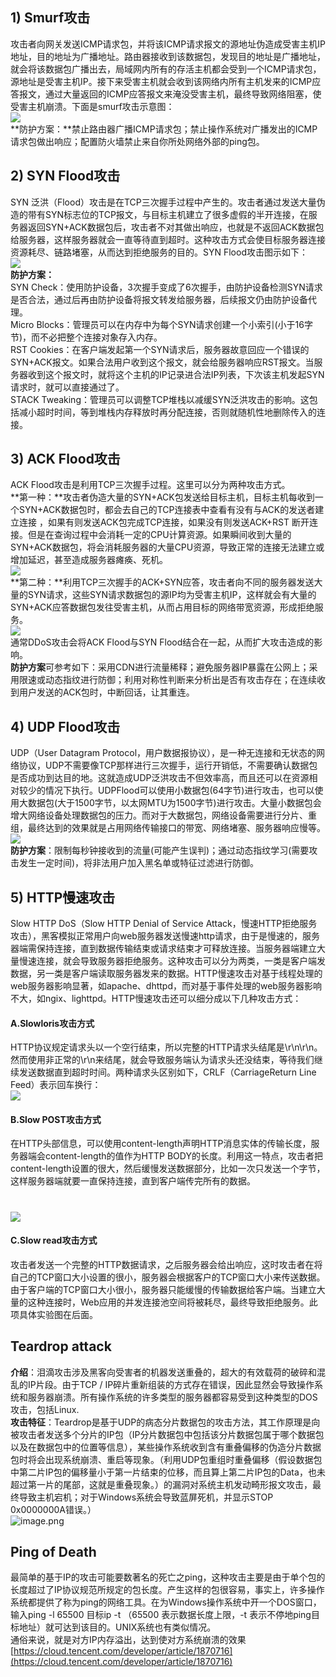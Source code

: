 ## 1)  Smurf攻击
攻击者向网关发送ICMP请求包，并将该ICMP请求报文的源地址伪造成受害主机IP地址，目的地址为广播地址。路由器接收到该数据包，发现目的地址是广播地址，就会将该数据包广播出去，局域网内所有的存活主机都会受到一个ICMP请求包，源地址是受害主机IP。接下来受害主机就会收到该网络内所有主机发来的ICMP应答报文，通过大量返回的ICMP应答报文来淹没受害主机，最终导致网络阻塞，使受害主机崩溃。下面是smurf攻击示意图：<br />![](./images/20231018_0006135534.png)<br />**防护方案：**禁止路由器广播ICMP请求包；禁止操作系统对广播发出的ICMP请求包做出响应；配置防火墙禁止来自你所处网络外部的ping包。
## 2)  SYN Flood攻击
SYN 泛洪（Flood）攻击是在TCP三次握手过程中产生的。攻击者通过发送大量伪造的带有SYN标志位的TCP报文，与目标主机建立了很多虚假的半开连接，在服务器返回SYN+ACK数据包后，攻击者不对其做出响应，也就是不返回ACK数据包给服务器，这样服务器就会一直等待直到超时。这种攻击方式会使目标服务器连接资源耗尽、链路堵塞，从而达到拒绝服务的目的。SYN Flood攻击图示如下：<br />![](./images/20231018_0006138560.png)<br />**防护方案：**<br />SYN Check：使用防护设备，3次握手变成了6次握手，由防护设备检测SYN请求是否合法，通过后再由防护设备将报文转发给服务器，后续报文仍由防护设备代理。<br />Micro Blocks：管理员可以在内存中为每个SYN请求创建一个小索引(小于16字节)，而不必把整个连接对象存入内存。<br />RST Cookies：在客户端发起第一个SYN请求后，服务器故意回应一个错误的SYN+ACK报文。如果合法用户收到这个报文，就会给服务器响应RST报文。当服务器收到这个报文时，就将这个主机的IP记录进合法IP列表，下次该主机发起SYN请求时，就可以直接通过了。<br />STACK Tweaking：管理员可以调整TCP堆栈以减缓SYN泛洪攻击的影响。这包括减小超时时间，等到堆栈内存释放时再分配连接，否则就随机性地删除传入的连接。
## 3)  ACK Flood攻击
ACK Flood攻击是利用TCP三次握手过程。这里可以分为两种攻击方式。<br />**第一种：**攻击者伪造大量的SYN+ACK包发送给目标主机，目标主机每收到一个SYN+ACK数据包时，都会去自己的TCP连接表中查看有没有与ACK的发送者建立连接 ，如果有则发送ACK包完成TCP连接，如果没有则发送ACK+RST 断开连接。但是在查询过程中会消耗一定的CPU计算资源。如果瞬间收到大量的SYN+ACK数据包，将会消耗服务器的大量CPU资源，导致正常的连接无法建立或增加延迟，甚至造成服务器瘫痪、死机。<br />![](./images/20231018_0006146573.png)<br />**第二种：**利用TCP三次握手的ACK+SYN应答，攻击者向不同的服务器发送大量的SYN请求，这些SYN请求数据包的源IP均为受害主机IP，这样就会有大量的SYN+ACK应答数据包发往受害主机，从而占用目标的网络带宽资源，形成拒绝服务。<br />![](./images/20231018_0006159267.png)<br />通常DDoS攻击会将ACK Flood与SYN Flood结合在一起，从而扩大攻击造成的影响。<br />**防护方案**可参考如下：采用CDN进行流量稀释；避免服务器IP暴露在公网上；采用限速或动态指纹进行防御；利用对称性判断来分析出是否有攻击存在；在连续收到用户发送的ACK包时，中断回话，让其重连。
## 4)  UDP Flood攻击
UDP（User Datagram Protocol，用户数据报协议），是一种无连接和无状态的网络协议，UDP不需要像TCP那样进行三次握手，运行开销低，不需要确认数据包是否成功到达目的地。这就造成UDP泛洪攻击不但效率高，而且还可以在资源相对较少的情况下执行。UDPFlood可以使用小数据包(64字节)进行攻击，也可以使用大数据包(大于1500字节，以太网MTU为1500字节)进行攻击。大量小数据包会增大网络设备处理数据包的压力。而对于大数据包，网络设备需要进行分片、重组，最终达到的效果就是占用网络传输接口的带宽、网络堵塞、服务器响应慢等。<br />![](./images/20231018_0006161779.png)<br />**防护方案**：限制每秒钟接收到的流量(可能产生误判)；通过动态指纹学习(需要攻击发生一定时间)，将非法用户加入黑名单或特征过滤进行防御。
## 5)  HTTP慢速攻击
Slow HTTP DoS（Slow HTTP Denial of Service Attack，慢速HTTP拒绝服务攻击），黑客模拟正常用户向web服务器发送慢速http请求，由于是慢速的，服务器端需保持连接，直到数据传输结束或请求结束才可释放连接。当服务器端建立大量慢速连接，就会导致服务器拒绝服务。这种攻击可以分为两类，一类是客户端发数据，另一类是客户端读取服务器发来的数据。HTTP慢速攻击对基于线程处理的web服务器影响显著，如apache、dhttpd，而对基于事件处理的web服务器影响不大，如ngix、lighttpd。HTTP慢速攻击还可以细分成以下几种攻击方式：
#### A.Slowloris攻击方式
HTTP协议规定请求头以一个空行结束，所以完整的HTTP请求头结尾是\r\n\r\n。然而使用非正常的\r\n来结尾，就会导致服务端认为请求头还没结束，等待我们继续发送数据直到超时时间。两种请求头区别如下，CRLF（CarriageReturn Line Feed）表示回车换行：<br />![](./images/20231018_0006177321.png)
#### B.Slow POST攻击方式
在HTTP头部信息，可以使用content-length声明HTTP消息实体的传输长度，服务器端会content-length的值作为HTTP BODY的长度。利用这一特点，攻击者把content-length设置的很大，然后缓慢发送数据部分，比如一次只发送一个字节，这样服务器端就要一直保持连接，直到客户端传完所有的数据。
# ![](./images/20231018_0006187065.png)
#### C.Slow read攻击方式
攻击者发送一个完整的HTTP数据请求，之后服务器会给出响应，这时攻击者在将自己的TCP窗口大小设置的很小，服务器会根据客户的TCP窗口大小来传送数据。由于客户端的TCP窗口大小很小，服务器只能缓慢的传输数据给客户端。当建立大量的这种连接时，Web应用的并发连接池空间将被耗尽，最终导致拒绝服务。此项具体实验图在后面。
## Teardrop attack
**介绍**：泪滴攻击涉及黑客向受害者的机器发送重叠的，超大的有效载荷的破碎和混乱的IP片段。由于TCP / IP碎片重新组装的方式存在错误，因此显然会导致操作系统和服务器崩溃。所有操作系统的许多类型的服务器都容易受到这种类型的DOS攻击，包括Linux.<br />**攻击特征**：Teardrop是基于UDP的病态分片数据包的攻击方法，其工作原理是向被攻击者发送多个分片的IP包（IP分片数据包中包括该分片数据包属于哪个数据包以及在数据包中的位置等信息），某些操作系统收到含有重叠偏移的伪造分片数据包时将会出现系统崩溃、重启等现象。（利用UDP包重组时重叠偏移（假设数据包中第二片IP包的偏移量小于第一片结束的位移，而且算上第二片IP包的Data，也未超过第一片的尾部，这就是重叠现象。）的漏洞对系统主机发动畸形报文攻击，最终导致主机宕机；对于Windows系统会导致蓝屏死机，并显示STOP 0x0000000A错误。）<br />![image.png](./images/20231018_0006197367.png)
## Ping of Death
最简单的基于IP的攻击可能要数著名的死亡之ping，这种攻击主要是由于单个包的长度超过了IP协议规范所规定的包长度。产生这样的包很容易，事实上，许多操作系统都提供了称为ping的网络工具。在为Windows操作系统中开一个DOS窗口，输入ping -l 65500 目标ip -t （65500 表示数据长度上限，-t 表示不停地ping目标地址）就可达到该目的。UNIX系统也有类似情况。<br />通俗来说，就是对方IP内存溢出，达到使对方系统崩溃的效果<br />[https://cloud.tencent.com/developer/article/1870716](https://cloud.tencent.com/developer/article/1870716)

